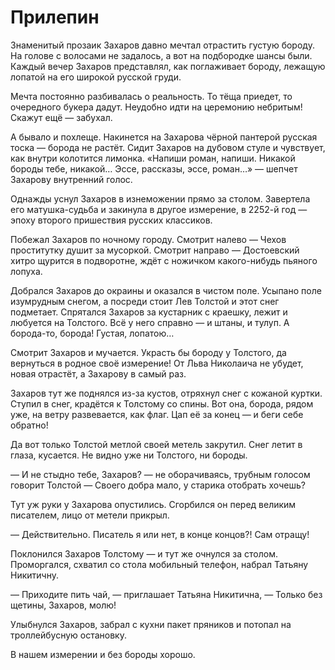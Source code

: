 
# Прилепин

Знаменитый прозаик Захаров давно мечтал отрастить густую бороду. На голове с волосами не задалось, а вот на подбородке шансы были. Каждый вечер Захаров представлял, как поглаживает бороду, лежащую лопатой на его широкой русской груди.

Мечта постоянно разбивалась о реальность. То тёща приедет, то очередного букера дадут. Неудобно идти на церемонию небритым! Скажут ещё — забухал.

А бывало и похлеще. Накинется на Захарова чёрной пантерой русская тоска — борода не растёт. Сидит Захаров на дубовом стуле и чувствует, как внутри колотится лимонка. «Напиши роман, напиши. Никакой бороды тебе, никакой… Эссе, рассказы, эссе, роман…» — шепчет Захарову внутренний голос. 

Однажды уснул Захаров в изнеможении прямо за столом. Завертела его матушка-судьба и закинула в другое измерение, в 2252-й год — эпоху второго пришествия русских классиков.

Побежал Захаров по ночному городу. Смотрит налево — Чехов проститутку душит за мусоркой. Смотрит направо — Достоевский хитро щурится в подворотне, ждёт с ножичком какого-нибудь пьяного лопуха.

Добрался Захаров до окраины и оказался в чистом поле. Усыпано поле изумрудным снегом, а посреди стоит Лев Толстой и этот снег подметает. Спрятался Захаров за кустарник с краешку, лежит и любуется на Толстого. Всё у него справно — и штаны, и тулуп. А борода-то, борода! Густая, лопатою…

Смотрит Захаров и мучается. Украсть бы бороду у Толстого, да вернуться в родное своё измерение! От Льва Николаича не убудет, новая отрастёт, а Захарову в самый раз.

Захаров тут же поднялся из-за кустов, отряхнул снег с кожаной куртки. Ступил в снег, крадётся к Толстому со спины. Вот она, борода, рядом уже, на ветру развевается, как флаг. Цап её за конец — и беги себе обратно! 

Да вот только Толстой метлой своей метель закрутил. Снег летит в глаза, кусается. Не видно уже ни Толстого, ни бороды.

— И не стыдно тебе, Захаров? — не оборачиваясь, трубным голосом говорит Толстой — Своего добра мало, у старика отобрать хочешь?

Тут уж руки у Захарова опустились. Сгорбился он перед великим писателем, лицо от метели прикрыл.

— Действительно. Писатель я или нет, в конце концов?! Сам отращу!

Поклонился Захаров Толстому — и тут же очнулся за столом. Проморгался, схватил со стола мобильный телефон, набрал Татьяну Никитичну.

— Приходите пить чай, — приглашает Татьяна Никитична, — Только без щетины, Захаров, молю!

Улыбнулся Захаров, забрал с кухни пакет пряников и потопал на троллейбусную остановку.

В нашем измерении и без бороды хорошо.
